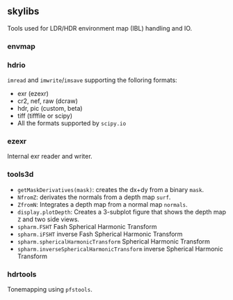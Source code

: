 ## skylibs

Tools used for LDR/HDR environment map (IBL) handling and IO.


### envmap



### hdrio

`imread` and `imwrite`/`imsave` supporting the folloring formats:

- exr (ezexr)
- cr2, nef, raw (dcraw)
- hdr, pic (custom, beta)
- tiff (tifffile or scipy)
- All the formats supported by `scipy.io`

### ezexr

Internal exr reader and writer.

### tools3d

- `getMaskDerivatives(mask)`: creates the dx+dy from a binary `mask`.
- `NfromZ`: derivates the normals from a depth map `surf`.
- `ZfromN`: Integrates a depth map from a normal map `normals`.
- `display.plotDepth`: Creates a 3-subplot figure that shows the depth map `Z` and two side views.
- `spharm.FSHT` Fash Spherical Harmonic Transform
- `spharm.iFSHT` inverse Fash Spherical Harmonic Transform
- `spharm.sphericalHarmonicTransform` Spherical Harmonic Transform
- `spharm.inverseSphericalHarmonicTransform` inverse Spherical Harmonic Transform


### hdrtools

Tonemapping using `pfstools`.

